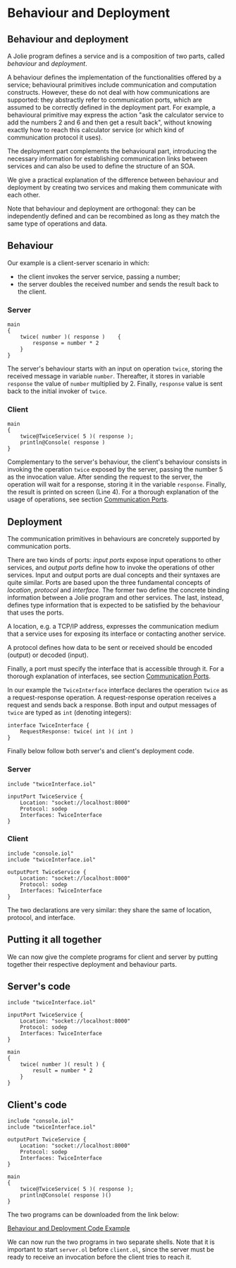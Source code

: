 # Behaviour and Deployment

## Behaviour and deployment

A Jolie program defines a service and is a composition of two parts, called _behaviour_ and _deployment_.

A behaviour defines the implementation of the functionalities offered by a service; behavioural primitives include communication and computation constructs. However, these do not deal with how communications are supported: they abstractly refer to communication ports, which are assumed to be correctly defined in the deployment part. For example, a behavioural primitive may express the action "ask the calculator service to add the numbers 2 and 6 and then get a result back", without knowing exactly how to reach this calculator service \(or which kind of communication protocol it uses\).

The deployment part complements the behavioural part, introducing the necessary information for establishing communication links between services and can also be used to define the structure of an SOA.

We give a practical explanation of the difference between behaviour and deployment by creating two services and making them communicate with each other.

Note that behaviour and deployment are orthogonal: they can be independently defined and can be recombined as long as they match the same type of operations and data.

## Behaviour

Our example is a client-server scenario in which:

* the client invokes the server service, passing a number;
* the server doubles the received number and sends the result back to the client.

### Server

```text
main 
{
    twice( number )( response )    {
        response = number * 2
    }
}
```

The server's behaviour starts with an input on operation `twice`, storing the received message in variable `number`. Thereafter, it stores in variable `response` the value of `number` multiplied by 2. Finally, `response` value is sent back to the initial invoker of `twice`.

### Client

```text
main 
{
    twice@TwiceService( 5 )( response );
    println@Console( response )
}
```

Complementary to the server's behaviour, the client's behaviour consists in invoking the operation `twice` exposed by the server, passing the number 5 as the invocation value. After sending the request to the server, the operation will wait for a response, storing it in the variable `response`. Finally, the result is printed on screen \(Line 4\). For a thorough explanation of the usage of operations, see section [Communication Ports](https://github.com/jolie/docs/tree/24acbcbc99f476d137eac12e1f9766e2f30e3fff/docs/basics/communication_ports/README.md).

## Deployment

The communication primitives in behaviours are concretely supported by communication ports.

There are two kinds of ports: _input ports_ expose input operations to other services, and _output ports_ define how to invoke the operations of other services. Input and output ports are dual concepts and their syntaxes are quite similar. Ports are based upon the three fundamental concepts of _location_, _protocol_ and _interface_. The former two define the concrete binding information between a Jolie program and other services. The last, instead, defines type information that is expected to be satisfied by the behaviour that uses the ports.

A location, e.g. a TCP/IP address, expresses the communication medium that a service uses for exposing its interface or contacting another service.

A protocol defines how data to be sent or received should be encoded \(output\) or decoded \(input\).

Finally, a port must specify the interface that is accessible through it. For a thorough explanation of interfaces, see section [Communication Ports](https://github.com/jolie/docs/tree/24acbcbc99f476d137eac12e1f9766e2f30e3fff/docs/basics/communication_ports/README.md).

In our example the `TwiceInterface` interface declares the operation `twice` as a request-response operation. A request-response operation receives a request and sends back a response. Both input and output messages of `twice` are typed as `int` \(denoting integers\):

```text
interface TwiceInterface { 
    RequestResponse: twice( int )( int ) 
}
```

Finally below follow both server's and client's deployment code.

### Server

```text
include "twiceInterface.iol"

inputPort TwiceService {
    Location: "socket://localhost:8000"
    Protocol: sodep
    Interfaces: TwiceInterface
}
```

### Client

```text
include "console.iol"
include "twiceInterface.iol"

outputPort TwiceService {
    Location: "socket://localhost:8000"
    Protocol: sodep
    Interfaces: TwiceInterface
}
```

The two declarations are very similar: they share the same of location, protocol, and interface.

## Putting it all together

We can now give the complete programs for client and server by putting together their respective deployment and behaviour parts.

## Server's code

```text
include "twiceInterface.iol"

inputPort TwiceService {
    Location: "socket://localhost:8000"
    Protocol: sodep
    Interfaces: TwiceInterface
}

main
{
    twice( number )( result ) {
        result = number * 2
    }
}
```

## Client's code

```text
include "console.iol"
include "twiceInterface.iol"

outputPort TwiceService {
    Location: "socket://localhost:8000"
    Protocol: sodep
    Interfaces: TwiceInterface
}

main
{
    twice@TwiceService( 5 )( response );
    println@Console( response )()
}
```

The two programs can be downloaded from the link below:

[Behaviour and Deployment Code Example](https://github.com/jolie/docs/tree/24acbcbc99f476d137eac12e1f9766e2f30e3fff/docs/getting_started/code/behaviour_and_deployment_code.zip)

We can now run the two programs in two separate shells. Note that it is important to start `server.ol` before `client.ol`, since the server must be ready to receive an invocation before the client tries to reach it.

